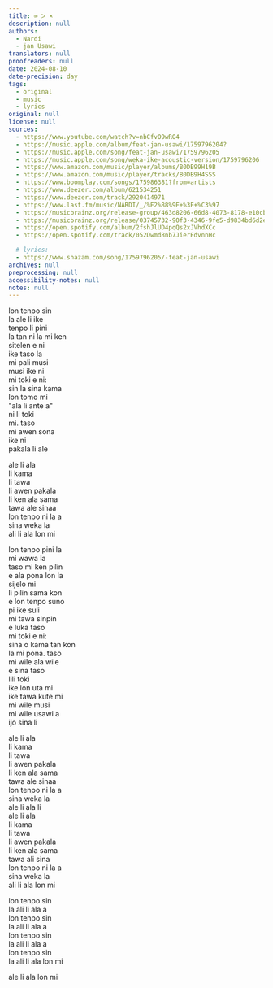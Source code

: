 ```yaml
---
title: ∞ ᐳ ×
description: null
authors:
  - Nardi
  - jan Usawi
translators: null
proofreaders: null
date: 2024-08-10
date-precision: day
tags:
  - original
  - music
  - lyrics
original: null
license: null
sources:
  - https://www.youtube.com/watch?v=nbCfvO9wRO4
  - https://music.apple.com/album/feat-jan-usawi/1759796204?
  - https://music.apple.com/song/feat-jan-usawi/1759796205
  - https://music.apple.com/song/weka-ike-acoustic-version/1759796206
  - https://www.amazon.com/music/player/albums/B0DB99H19B
  - https://www.amazon.com/music/player/tracks/B0DB9H4SSS
  - https://www.boomplay.com/songs/175986381?from=artists
  - https://www.deezer.com/album/621534251
  - https://www.deezer.com/track/2920414971
  - https://www.last.fm/music/NARDI/_/%E2%88%9E+%3E+%C3%97
  - https://musicbrainz.org/release-group/463d8206-66d8-4073-8178-e10cbc0be21e
  - https://musicbrainz.org/release/03745732-90f3-4346-9fe5-d9834bd6d2e8
  - https://open.spotify.com/album/2fshJlUD4pqQs2xJVhdXCc
  - https://open.spotify.com/track/052Dwmd8nb7JierEdvnnHc

  # lyrics:
  - https://www.shazam.com/song/1759796205/-feat-jan-usawi
archives: null
preprocessing: null
accessibility-notes: null
notes: null
---
```


lon tenpo sin  \
la ale li ike  \
tenpo li pini  \
la tan ni la mi ken  \
sitelen e ni  \
ike taso la  \
mi pali musi  \
musi ike ni  \
mi toki e ni:  \
sin la sina kama  \
lon tomo mi  \
"ala li ante a"  \
ni li toki  \
mi. taso  \
mi awen sona  \
ike ni  \
pakala li ale

ale li ala  \
li kama   \
li tawa  \
li awen pakala  \
li ken ala sama  \
tawa ale sinaa  \
lon tenpo ni la a  \
sina weka la  \
ali li ala lon mi

lon tenpo pini la  \
mi wawa la  \
taso mi ken pilin  \
e ala pona lon la  \
sijelo mi  \
li pilin sama kon  \
e lon tenpo suno  \
pi ike suli  \
mi tawa sinpin  \
e luka taso  \
mi toki e ni:  \
sina o kama tan kon  \
la mi pona. taso  \
mi wile ala wile   \
e sina taso  \
lili toki  \
ike lon uta mi  \
ike tawa kute mi  \
mi wile musi  \
mi wile usawi a  \
ijo sina li

ale li ala  \
li kama   \
li tawa  \
li awen pakala  \
li ken ala sama  \
tawa ale sinaa  \
lon tenpo ni la a  \
sina weka la  \
ale li ala li  \
ale li ala  \
li kama   \
li tawa  \
li awen pakala  \
li ken ala sama  \
tawa ali sina  \
lon tenpo ni la a  \
sina weka la  \
ali li ala lon mi

lon tenpo sin  \
la ali li ala a  \
lon tenpo sin  \
la ali li ala a  \
lon tenpo sin  \
la ali li ala a  \
lon tenpo sin  \
la ali li ala lon mi

ale li ala lon mi

